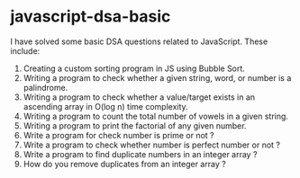 # javascript-dsa-basic

I have solved some basic DSA questions related to JavaScript. These include:

1. Creating a custom sorting program in JS using Bubble Sort.
2. Writing a program to check whether a given string, word, or number is a palindrome.
3. Writing a program to check whether a value/target exists in an ascending array in O(log n) time complexity.
4. Writing a program to count the total number of vowels in a given string.
5. Writing a program to print the factorial of any given number.
6. Write a program for check number is prime or not ?
7. Write a program to check whether number is perfect number or not ?
8. Write a program to find duplicate numbers in an integer array ?
9. How do you remove duplicates from an integer array ?
